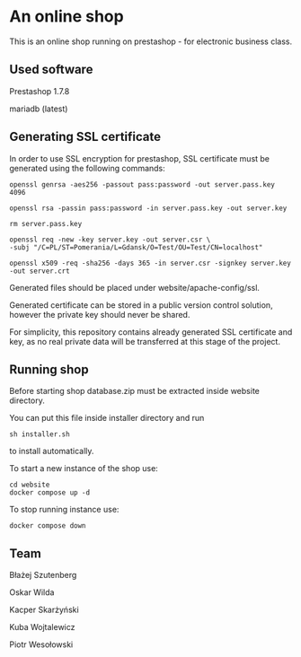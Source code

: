 # An online shop
This is an online shop running on prestashop - for electronic business class.

## Used software

Prestashop 1.7.8

mariadb (latest)

## Generating SSL certificate

In order to use SSL encryption for prestashop, SSL certificate must be generated using the following commands:
```
openssl genrsa -aes256 -passout pass:password -out server.pass.key 4096

openssl rsa -passin pass:password -in server.pass.key -out server.key

rm server.pass.key

openssl req -new -key server.key -out server.csr \
-subj "/C=PL/ST=Pomerania/L=Gdansk/O=Test/OU=Test/CN=localhost"

openssl x509 -req -sha256 -days 365 -in server.csr -signkey server.key -out server.crt
```

Generated files should be placed under website/apache-config/ssl.

Generated certificate can be stored in a public version control solution, however the private key should never be shared.

For simplicity, this repository contains already generated SSL certificate and key, as no real private data will be transferred at this stage of the project.

## Running shop

Before starting shop database.zip must be extracted inside website directory.

You can put this file inside installer directory and run

```
sh installer.sh
```

to install automatically.

To start a new instance of the shop use:

```
cd website
docker compose up -d
```

To stop running instance use:
```
docker compose down
```

## Team
Błażej Szutenberg

Oskar Wilda

Kacper Skarżyński

Kuba Wojtalewicz

Piotr Wesołowski